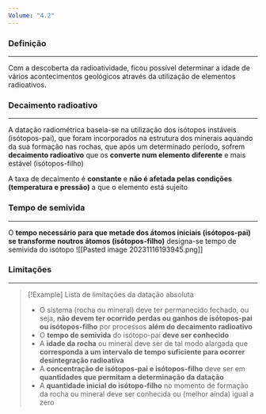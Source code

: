 ```yaml
---
Volume: "4.2"
---
```

### Definição
---
Com a descoberta da radioatividade, ficou possível determinar a idade de vários acontecimentos geológicos através da utilização de elementos radioativos.
### Decaimento radioativo
---
A datação radiométrica baseia-se na utilização dos isótopos instáveis (isótopos-pai), que foram incorporados na estrutura dos minerais aquando da sua formação nas rochas, que após um determinado período, sofrem **decaimento radioativo** que os **converte num elemento diferente** e mais estável (isótopos-filho)

A taxa de decaimento é **constante** e **não é afetada pelas condições (temperatura e pressão)** a que o elemento está sujeito

### Tempo de semivida
---
O **tempo necessário para que metade dos átomos iniciais (isótopos-pai) se transforme noutros átomos (isótopos-filho)** designa-se tempo de semivida do isótopo
![[Pasted image 20231116193945.png]]

### Limitações
---
>[!Example] Lista de limitações da datação absoluta
>- O sistema (rocha ou mineral) deve ter permanecido fechado, ou seja, **não devem ter ocorrido perdas ou ganhos de isótopos-pai ou isótopos-filho** por processos **além do decaimento radioativo**
>- O **tempo de semivida** do isótopo-pai **deve ser conhecido**
>- A **idade da rocha** ou mineral deve ser de tal modo alargada que **corresponda a um intervalo de tempo suficiente para ocorrer desintegração radioativa**
>- A **concentração de isótopos-pai e isótopos-filho** deve ser em **quantidades que permitam a determinação da datação**
>- A **quantidade inicial do isótopo-filho** no momento de formação da rocha ou mineral deve ser conhecida ou (melhor ainda) igual a zero 
